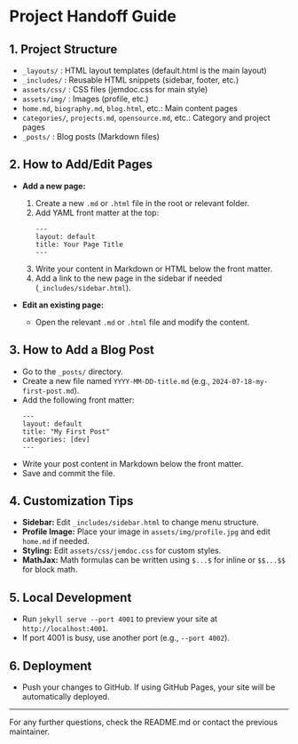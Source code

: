 # Project Handoff Guide

## 1. Project Structure

- `_layouts/` : HTML layout templates (default.html is the main layout)
- `_includes/` : Reusable HTML snippets (sidebar, footer, etc.)
- `assets/css/` : CSS files (jemdoc.css for main style)
- `assets/img/` : Images (profile, etc.)
- `home.md`, `biography.md`, `blog.html`, etc.: Main content pages
- `categories/`, `projects.md`, `opensource.md`, etc.: Category and project pages
- `_posts/` : Blog posts (Markdown files)

## 2. How to Add/Edit Pages

- **Add a new page:**
  1. Create a new `.md` or `.html` file in the root or relevant folder.
  2. Add YAML front matter at the top:
     ```
     ---
     layout: default
     title: Your Page Title
     ---
     ```
  3. Write your content in Markdown or HTML below the front matter.
  4. Add a link to the new page in the sidebar if needed (`_includes/sidebar.html`).

- **Edit an existing page:**
  - Open the relevant `.md` or `.html` file and modify the content.

## 3. How to Add a Blog Post

- Go to the `_posts/` directory.
- Create a new file named `YYYY-MM-DD-title.md` (e.g., `2024-07-18-my-first-post.md`).
- Add the following front matter:
  ```
  ---
  layout: default
  title: "My First Post"
  categories: [dev]
  ---
  ```
- Write your post content in Markdown below the front matter.
- Save and commit the file.

## 4. Customization Tips

- **Sidebar:** Edit `_includes/sidebar.html` to change menu structure.
- **Profile Image:** Place your image in `assets/img/profile.jpg` and edit `home.md` if needed.
- **Styling:** Edit `assets/css/jemdoc.css` for custom styles.
- **MathJax:** Math formulas can be written using `$...$` for inline or `$$...$$` for block math.

## 5. Local Development

- Run `jekyll serve --port 4001` to preview your site at `http://localhost:4001`.
- If port 4001 is busy, use another port (e.g., `--port 4002`).

## 6. Deployment

- Push your changes to GitHub. If using GitHub Pages, your site will be automatically deployed.

---
For any further questions, check the README.md or contact the previous maintainer. 